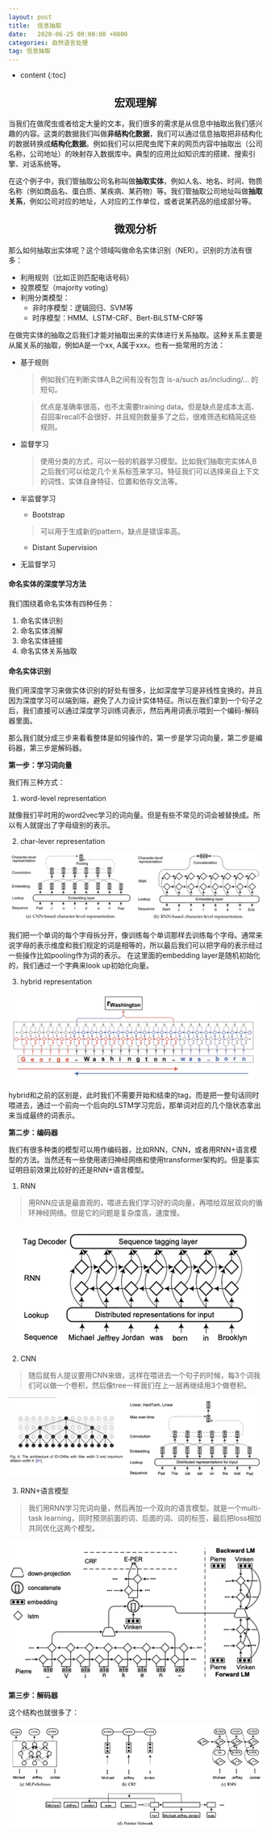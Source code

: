 ```yaml
---
layout: post
title:  信息抽取
date:   2020-06-25 00:00:00 +0800
categories: 自然语言处理
tag: 信息抽取
---
```


* content
{:toc}


<h2 align="center">宏观理解</h2>

当我们在做爬虫或者给定大量的文本，我们很多的需求是从信息中抽取出我们感兴趣的内容。这类的数据我们叫做**非结构化数据**，我们可以通过信息抽取把非结构化的数据转换成**结构化数据**。例如我们可以把爬虫爬下来的网页内容中抽取出（公司名称，公司地址）的映射存入数据库中。典型的应用比如知识库的搭建、搜索引擎、对话系统等。

在这个例子中，我们管抽取公司名称叫做**抽取实体**，例如人名、地名、时间、物质名称（例如商品名、蛋白质、某疾病、某药物）等。我们管抽取公司地址叫做**抽取关系**，例如公司对应的地址，人对应的工作单位，或者说某药品的组成部分等。

<h2 align="center">微观分析</h2>

那么如何抽取出实体呢？这个领域叫做命名实体识别（NER）。识别的方法有很多：

* 利用规则（比如正则匹配电话号码）
* 投票模型（majority voting）
* 利用分类模型：
  - 非时序模型：逻辑回归、SVM等
  - 时序模型：HMM、LSTM-CRF、Bert-BiLSTM-CRF等
  
  
在做完实体的抽取之后我们才能对抽取出来的实体进行关系抽取。这种关系主要是从属关系的抽取，例如A是一个xx, A属于xxx。也有一些常用的方法：

* 基于规则
  > 例如我们在判断实体A,B之间有没有包含 is-a/such as/including/... 的短句。
  
  > 优点是准确率很高，也不太需要training data。但是缺点是成本太高、召回率recall不会很好、并且规则数量多了之后，很难筛选和精简这些规则。
* 监督学习
  > 使用分类的方式，可以一般的机器学习模型。比如我们抽取完实体A,B之后我们可以给定几个关系标签来学习。特征我们可以选择来自上下文的词性、实体自身特征、位置和依存文法等。
* 半监督学习
  - Bootstrap
  > 可以用于生成新的pattern，缺点是错误率高。
  - Distant Supervision
* 无监督学习

<h4>命名实体的深度学习方法</h4>

我们围绕着命名实体有四种任务：
1. 命名实体识别
2. 命名实体消解
3. 命名实体链接
4. 命名实体关系抽取


<h4>命名实体识别</h4>

我们用深度学习来做实体识别的好处有很多，比如深度学习是非线性变换的，并且因为深度学习可以端到端，避免了人力设计实体特征。所以在我们拿到一个句子之后，我们直接可以通过深度学习训练词表示，然后再用词表示喂到一个编码-解码器里面。

那么我们就分成三步来看看整体是如何操作的，第一步是学习词向量，第二步是编码器，第三步是解码器。

**第一步：学习词向量**

我们有三种方式：

1. word-level representation
  
  就像我们平时用的word2vec学习的词向量。但是有些不常见的词会被替换成<UNK>。所以有人就提出了字母级别的表示。
  
2. char-lever representation
  
<p align="center"> 
  <img src="/imgs/ie/1.png">
</p>

我们把一个单词的每个字母拆分开，像训练每个单词那样去训练每个字母。通常来说字母的表示维度和我们规定的词是相等的，所以最后我们可以把字母的表示经过一些操作比如pooling作为词的表示。
在这里面的embedding layer是随机初始化的，我们通过一个字典来look up初始化向量。

3. hybrid representation


<p align="center"> 
  <img src="/imgs/ie/2.png">
</p>

hybrid和之前的区别是，此时我们不需要开始和结束的tag，而是把一整句话同时喂进去，通过一个前向一个后向的LSTM学习完后，那单词对应的几个隐状态拿出来当成最终的词表示。

**第二步：编码器**

我们有很多种类的模型可以用作编码器，比如RNN，CNN，或者用RNN+语言模型的方法。当然还有一些使用递归神经网络和使用transformer架构的。但是事实证明目前效果比较好的还是RNN+语言模型。

1. RNN

> 用RNN应该是最直观的，喂进去我们学习好的词向量，再喂给双层双向的循环神经网络。但是它的问题是复杂度高，速度慢。

<p align="center"> 
  <img src="/imgs/ie/3.png">
</p>

2. CNN

> 随后就有人提议要用CNN来做，这样在喂进去一个句子的时候，每3个词我们可以做一个卷积，然后像tree一样我们在上一层再继续用3个做卷积。

<p align="center"> 
  <img src="/imgs/ie/4.png">
</p>

3. RNN+语言模型

> 我们用RNN学习完词向量，然后再加一个双向的语言模型。就是一个multi-task learning，同时预测前面的词、后面的词、词的标签，最后把loss相加共同优化这两个模型。

<p align="center"> 
  <img src="/imgs/ie/5.png">
</p>


**第三步：解码器**

这个结构也就很多了：

<p align="center"> 
  <img src="/imgs/ie/6.png">
</p>







